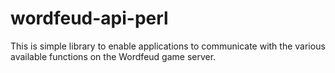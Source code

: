 wordfeud-api-perl
=================

This is simple library to enable applications to communicate with the
various available functions on the Wordfeud game server.
